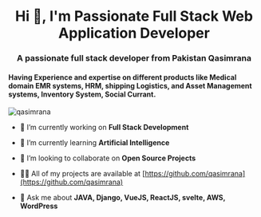 <h1 align="center">Hi 👋, I'm Passionate Full Stack Web Application Developer</h1>

<h3 align="center">A passionate full stack developer from Pakistan Qasimrana</h3>

<h4>Having Experience and expertise on different products like Medical domain EMR systems, HRM, shipping Logistics, and Asset Management systems, Inventory System, Social Currant.</h4>


<p align="left"> <img src="https://komarev.com/ghpvc/?username=darkcoderse" alt="qasimrana" /> </p>

- 🔭 I’m currently working on **Full Stack Development**

- 🌱 I’m currently learning **Artificial Intelligence**

- 👯 I’m looking to collaborate on **Open Source Projects**

- 👨‍💻 All of my projects are available at [https://github.com/qasimrana](https://github.com/qasimrana)

- 💬 Ask me about **JAVA, Django, VueJS, ReactJS, svelte, AWS, WordPress**

